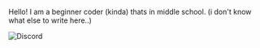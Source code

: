 Hello! I am a beginner coder (kinda) thats in middle school. (i don't know what else to write here..)

![Discord](https://discord-readme-badge.vercel.app/api?id=1359675120502964234)
